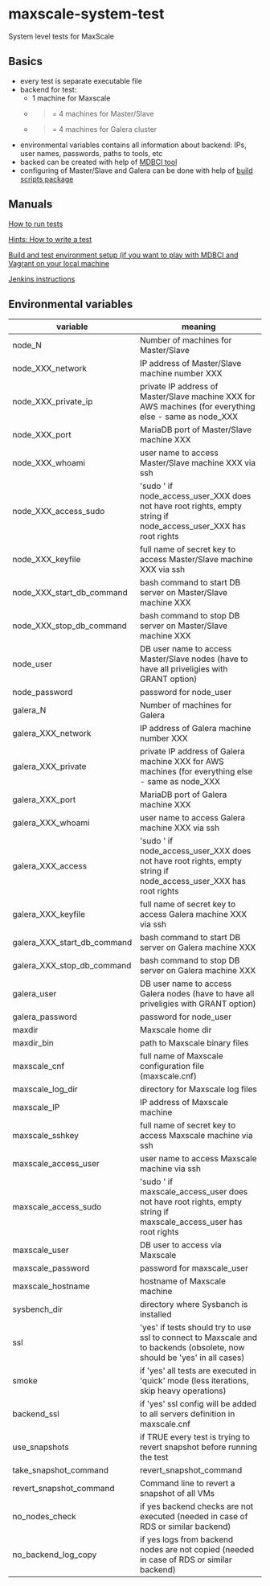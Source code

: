 # maxscale-system-test
System level tests for MaxScale

## Basics
- every test is separate executable file
- backend for test:
  - 1 machine for Maxscale
  - >= 4 machines for Master/Slave
  - >= 4 machines for Galera cluster
- environmental variables contains all information about backend: IPs, user names, passwords, paths to tools, etc
- backed can be created with help of [MDBCI tool](https://github.com/OSLL/mdbci)
- configuring of Master/Slave and Galera can be done with help of [build scripts package](https://github.com/mariadb-corporation/build-scripts-vagrant)

## Manuals

[How to run tests](https://github.com/mariadb-corporation/build-scripts-vagrant/blob/master/RUN_TEST.md)

[Hints: How to write a test](HOW_TO_WRITE_TEST.md)

[Build and test environment setup (if you want to play with MDBCI and Vagrant on your local machine](ENV_SETUP.md)

[Jenkins instructions](JENKINS.md)

## Environmental variables
|variable|meaning|
|--------|-------|
|node_N|Number of machines for Master/Slave|
|node_XXX_network|IP address of Master/Slave machine number XXX|
|node_XXX_private_ip|private IP address of Master/Slave machine XXX for AWS machines (for everything else - same as node_XXX|
|node_XXX_port|MariaDB port of Master/Slave machine XXX|
|node_XXX_whoami|user name to access Master/Slave machine XXX via ssh|
|node_XXX_access_sudo|'sudo ' if node_access_user_XXX does not have root rights, empty string if node_access_user_XXX has root rights|
|node_XXX_keyfile|full name of secret key to access Master/Slave machine XXX via ssh|
|node_XXX_start_db_command|bash command to start DB server on Master/Slave machine XXX|
|node_XXX_stop_db_command|bash command to stop DB server on Master/Slave machine XXX|
|node_user|DB user name to access Master/Slave nodes (have to have all priveligies with GRANT option)|
|node_password|password for node_user|
|galera_N|Number of machines for Galera|
|galera_XXX_network|IP address of Galera machine number XXX|
|galera_XXX_private|private IP address of Galera machine XXX for AWS machines (for everything else - same as node_XXX|
|galera_XXX_port|MariaDB port of Galera machine XXX|
|galera_XXX_whoami|user name to access Galera machine XXX via ssh|
|galera_XXX_access|'sudo ' if node_access_user_XXX does not have root rights, empty string if node_access_user_XXX has root rights|
|galera_XXX_keyfile|full name of secret key to access Galera machine XXX via ssh|
|galera_XXX_start_db_command|bash command to start DB server on Galera machine XXX|
|galera_XXX_stop_db_command|bash command to stop DB server on Galera machine XXX|
|galera_user|DB user name to access Galera nodes (have to have all priveligies with GRANT option)|
|galera_password|password for node_user|
|maxdir|Maxscale home dir|
|maxdir_bin|path to Maxscale binary files|
|maxscale_cnf|full name of Maxscale configuration file (maxscale.cnf)|
|maxscale_log_dir|directory for Maxscale log files|
|maxscale_IP|IP address of Maxscale machine|
|maxscale_sshkey|full name of secret key to access Maxscale machine via ssh|
|maxscale_access_user|user name to access Maxscale machine via ssh|
|maxscale_access_sudo|'sudo ' if maxscale_access_user does not have root rights, empty string if maxscale_access_user has root rights|
|maxscale_user|DB user to access via Maxscale|
|maxscale_password|password for maxscale_user|
|maxscale_hostname|hostname of Maxscale machine|
|sysbench_dir|directory where Sysbanch is installed|
|ssl|'yes' if tests should try to use ssl to connect to Maxscale and to backends (obsolete, now should be 'yes' in all cases)|
|smoke|if 'yes' all tests are executed in 'quick' mode (less iterations, skip heavy operations)|
|backend_ssl|if 'yes' ssl config will be added to all servers definition in maxscale.cnf|
|use_snapshots|if TRUE every test is trying to revert snapshot before running the test|
|take_snapshot_command|revert_snapshot_command|
|revert_snapshot_command|Command line to revert a snapshot of all VMs|
|no_nodes_check|if yes backend checks are not executed (needed in case of RDS or similar backend)|
|no_backend_log_copy|if yes logs from backend nodes are not copied (needed in case of RDS or similar backend)|
